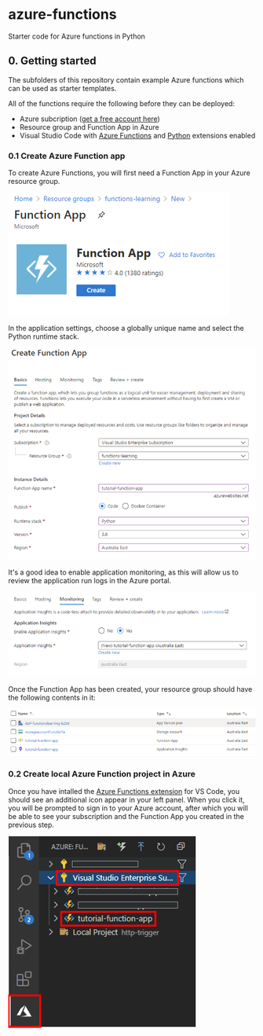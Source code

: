 # azure-functions
Starter code for Azure functions in Python

## 0. Getting started
The subfolders of this repository contain example Azure functions which can be used as starter templates.

All of the functions require the following before they can be deployed:
* Azure subcription ([get a free account here](azure.microsoft.com/en-us/free))
* Resource group and Function App in Azure
* Visual Studio Code with [Azure Functions](https://marketplace.visualstudio.com/items?itemName=ms-azuretools.vscode-azurefunctions) and [Python](https://marketplace.visualstudio.com/items?itemName=ms-python.python) extensions enabled

### 0.1 Create Azure Function app
To create Azure Functions, you will first need a Function App in your Azure resource group. 

![Create app](https://github.com/James-Leslie/azure-functions/blob/main/images/1.1_create-function-app.png?raw=true)

In the application settings, choose a globally unique name and select the Python runtime stack.

![App settings](https://github.com/James-Leslie/azure-functions/blob/main/images/1.2_app-hosting-settings.png?raw=true)

It's a good idea to enable application monitoring, as this will allow us to review the application run logs in the Azure portal.

![App monitoring](https://github.com/James-Leslie/azure-functions/blob/main/images/1.3_app-monitoring.png?raw=true)

Once the Function App has been created, your resource group should have the following contents in it:

![Resource group contents](https://github.com/James-Leslie/azure-functions/blob/main/images/1.4_resource-group-contents.png?raw=true)

### 0.2 Create local Azure Function project in Azure
Once you have intalled the [Azure Functions extension](https://marketplace.visualstudio.com/items?itemName=ms-azuretools.vscode-azurefunctions) for VS Code, you should see an additional icon appear in your left panel. When you click it, you will be prompted to sign in to your Azure account, after which you will be able to see your subscription and the Function App you created in the previous step.

![VS code extension](https://github.com/James-Leslie/azure-functions/blob/main/images/1.5_functions-vs-code-extension.png?raw=true)

